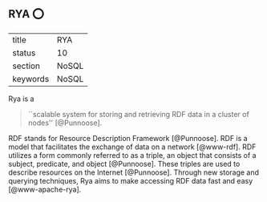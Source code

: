 ## RYA :o:


|          |         |
| -------- | ------- |
| title    | RYA     | 
| status   | 10      |
| section  | NoSQL   |
| keywords | NoSQL   |



Rya is a

> ``scalable system for storing and retrieving RDF data in a cluster
> of nodes'' [@Punnoose].

RDF stands for Resource
Description Framework [@Punnoose]. RDF is a model that facilitates
the exchange of data on a network [@www-rdf]. RDF utilizes a form
commonly referred to as a triple, an object that consists of a
subject, predicate, and object [@Punnoose].  These triples are
used to describe resources on the Internet [@Punnoose]. Through
new storage and querying techniques, Rya aims to make accessing RDF
data fast and easy [@www-apache-rya].


     

